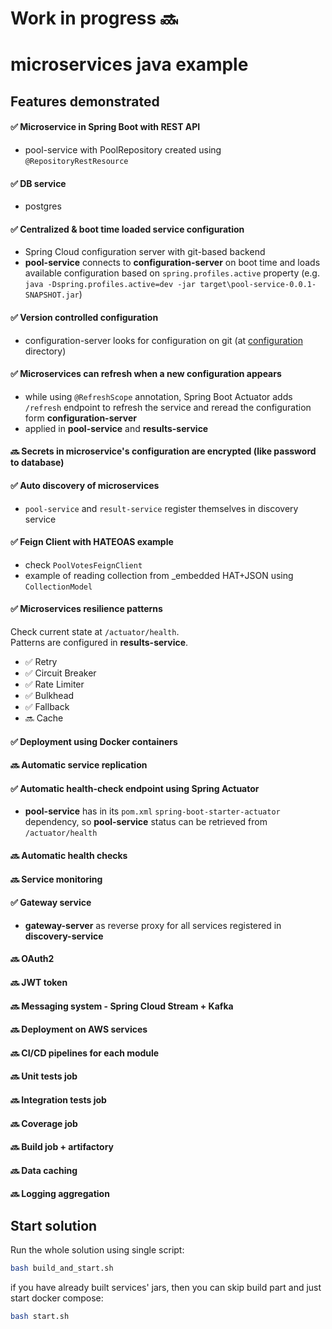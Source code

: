 # Work in progress 🔜

# microservices java example

## Features demonstrated

#### ✅ Microservice in Spring Boot with REST API
- pool-service with PoolRepository created using `@RepositoryRestResource`

#### ✅ DB service
- postgres

#### ✅ Centralized & boot time loaded service configuration
- Spring Cloud configuration server with git-based backend
- **pool-service** connects to **configuration-server** on boot time and loads available configuration based on `spring.profiles.active` property (e.g. `java -Dspring.profiles.active=dev -jar target\pool-service-0.0.1-SNAPSHOT.jar`)

#### ✅ Version controlled configuration 
- configuration-server looks for configuration on git (at [configuration](/configuration) directory)

#### ✅ Microservices can refresh when a new configuration appears
- while using `@RefreshScope` annotation, Spring Boot Actuator adds `/refresh` endpoint to refresh the service and reread the configuration form **configuration-server**
- applied in **pool-service** and **results-service**

#### 🔜 Secrets in microservice's configuration are encrypted (like password to database)

#### ✅ Auto discovery of microservices
- `pool-service` and `result-service` register themselves in discovery service

#### ✅ Feign Client with HATEOAS example
- check `PoolVotesFeignClient`
- example of reading collection from _embedded HAT+JSON using `CollectionModel`

#### ✅ Microservices resilience patterns
Check current state at `/actuator/health`.  
Patterns are configured in **results-service**.

- ✅ Retry
- ✅ Circuit Breaker
- ✅ Rate Limiter
- ✅ Bulkhead
- ✅ Fallback
- 🔜 Cache

#### ✅ Deployment using Docker containers

#### 🔜 Automatic service replication

#### ✅ Automatic health-check endpoint using Spring Actuator
- **pool-service** has in its `pom.xml` `spring-boot-starter-actuator` dependency, so **pool-service** status can be retrieved from `/actuator/health`

#### 🔜 Automatic health checks

#### 🔜 Service monitoring

#### ✅ Gateway service
- **gateway-server** as reverse proxy for all services registered in **discovery-service**

#### 🔜 OAuth2

#### 🔜 JWT token

#### 🔜 Messaging system - Spring Cloud Stream + Kafka

#### 🔜 Deployment on AWS services

#### 🔜 CI/CD pipelines for each module

#### 🔜 Unit tests job

#### 🔜 Integration tests job

#### 🔜 Coverage job

#### 🔜 Build job + artifactory

#### 🔜 Data caching

#### 🔜 Logging aggregation

## Start solution

Run the whole solution using single script:

```bash
bash build_and_start.sh
```

if you have already built services' jars, then you can skip build part and just start docker compose:

```bash
bash start.sh
```
